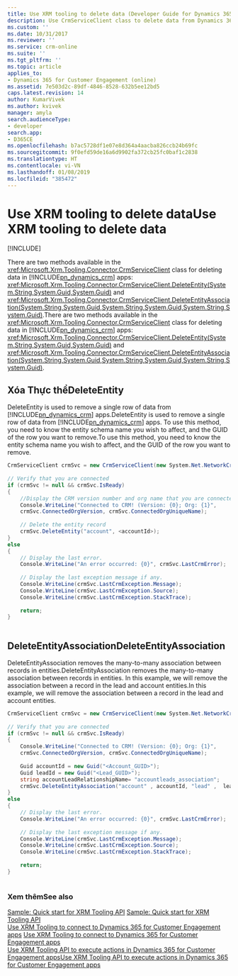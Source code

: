 ```yaml
---
title: Use XRM tooling to delete data (Developer Guide for Dynamics 365 for Customer Engagement)| MicrosoftDocs
description: Use CrmServiceClient class to delete data from Dynamics 365 for Customer Engagement
ms.custom: ''
ms.date: 10/31/2017
ms.reviewer: ''
ms.service: crm-online
ms.suite: ''
ms.tgt_pltfrm: ''
ms.topic: article
applies_to:
- Dynamics 365 for Customer Engagement (online)
ms.assetid: 7e503d2c-89df-4846-8528-632b5ee12bd5
caps.latest.revision: 14
author: KumarVivek
ms.author: kvivek
manager: amyla
search.audienceType:
- developer
search.app:
- D365CE
ms.openlocfilehash: b7ac5728df1e07e8d364a4aacba826ccb24b69fc
ms.sourcegitcommit: 9f0efd59de16a6d9902fa372cb25fc0baf1c2838
ms.translationtype: HT
ms.contentlocale: vi-VN
ms.lasthandoff: 01/08/2019
ms.locfileid: "385472"
---
```

# <a name="use-xrm-tooling-to-delete-data"></a><span data-ttu-id="cedca-103">Use XRM tooling to delete data</span><span class="sxs-lookup"><span data-stu-id="cedca-103">Use XRM tooling to delete data</span></span>

[!INCLUDE[](../../includes/cc_applies_to_update_9_0_0.md)]

<span data-ttu-id="cedca-104">There are two methods available in the <xref:Microsoft.Xrm.Tooling.Connector.CrmServiceClient> class for deleting data in [!INCLUDE[pn_dynamics_crm](../../includes/pn-dynamics-crm.md)] apps: <xref:Microsoft.Xrm.Tooling.Connector.CrmServiceClient.DeleteEntity(System.String,System.Guid,System.Guid)> and <xref:Microsoft.Xrm.Tooling.Connector.CrmServiceClient.DeleteEntityAssociation(System.String,System.Guid,System.String,System.Guid,System.String,System.Guid)>.</span><span class="sxs-lookup"><span data-stu-id="cedca-104">There are two methods available in the <xref:Microsoft.Xrm.Tooling.Connector.CrmServiceClient> class for deleting data in [!INCLUDE[pn_dynamics_crm](../../includes/pn-dynamics-crm.md)] apps: <xref:Microsoft.Xrm.Tooling.Connector.CrmServiceClient.DeleteEntity(System.String,System.Guid,System.Guid)> and <xref:Microsoft.Xrm.Tooling.Connector.CrmServiceClient.DeleteEntityAssociation(System.String,System.Guid,System.String,System.Guid,System.String,System.Guid)>.</span></span>  
  
## <a name="deleteentity"></a><span data-ttu-id="cedca-105">Xóa Thực thể</span><span class="sxs-lookup"><span data-stu-id="cedca-105">DeleteEntity</span></span>  

 <span data-ttu-id="cedca-106">DeleteEntity is used to remove a single row of data from [!INCLUDE[pn_dynamics_crm](../../includes/pn-dynamics-crm.md)] apps.</span><span class="sxs-lookup"><span data-stu-id="cedca-106">DeleteEntity is used to remove a single row of data from [!INCLUDE[pn_dynamics_crm](../../includes/pn-dynamics-crm.md)] apps.</span></span> <span data-ttu-id="cedca-107">To use this method, you need to know the entity schema name you wish to affect, and the GUID of the row you want to remove.</span><span class="sxs-lookup"><span data-stu-id="cedca-107">To use this method, you need to know the entity schema name you wish to affect, and the GUID of the row you want to remove.</span></span>  
  
```csharp  
CrmServiceClient crmSvc = new CrmServiceClient(new System.Net.NetworkCredential("<UserName>", "<Password>", <Domain>),"<Server>", "<Port>", "<OrgName>");  
  
// Verify that you are connected  
if (crmSvc != null && crmSvc.IsReady)  
{  
    //Display the CRM version number and org name that you are connected to  
    Console.WriteLine("Connected to CRM! (Version: {0}; Org: {1}",   
    crmSvc.ConnectedOrgVersion, crmSvc.ConnectedOrgUniqueName);  
  
    // Delete the entity record  
    crmSvc.DeleteEntity("account", <accountId>);  
}  
else  
{  
    // Display the last error.  
    Console.WriteLine("An error occurred: {0}", crmSvc.LastCrmError);  
  
    // Display the last exception message if any.  
    Console.WriteLine(crmSvc.LastCrmException.Message);  
    Console.WriteLine(crmSvc.LastCrmException.Source);  
    Console.WriteLine(crmSvc.LastCrmException.StackTrace);  
  
    return;  
}  
  
```  
  
## <a name="deleteentityassociation"></a><span data-ttu-id="cedca-108">DeleteEntityAssociation</span><span class="sxs-lookup"><span data-stu-id="cedca-108">DeleteEntityAssociation</span></span>  

 <span data-ttu-id="cedca-109">DeleteEntityAssociation removes the many-to-many association between records in entities.</span><span class="sxs-lookup"><span data-stu-id="cedca-109">DeleteEntityAssociation removes the many-to-many association between records in entities.</span></span> <span data-ttu-id="cedca-110">In this example, we will remove the association between a record in the lead and account entities.</span><span class="sxs-lookup"><span data-stu-id="cedca-110">In this example, we will remove the association between a record in the lead and account entities.</span></span>  
  
```csharp  
CrmServiceClient crmSvc = new CrmServiceClient(new System.Net.NetworkCredential("<UserName>", "<Password>", <Domain>),"<Server>", "<Port>", "<OrgName>");  
  
// Verify that you are connected  
if (crmSvc != null && crmSvc.IsReady)  
{  
    Console.WriteLine("Connected to CRM! (Version: {0}; Org: {1}",   
    crmSvc.ConnectedOrgVersion, crmSvc.ConnectedOrgUniqueName);  
  
    Guid accountId = new Guid("<Account_GUID>");  
    Guid leadId = new Guid("<Lead_GUID>");  
    string accountLeadRelationshipName= "accountleads_association";   
    crmSvc.DeleteEntityAssociation("account" , accountId, "lead" ,  leadId, accountLeadRelationshipName)  
}  
else  
{  
    // Display the last error.  
    Console.WriteLine("An error occurred: {0}", crmSvc.LastCrmError);  
  
    // Display the last exception message if any.  
    Console.WriteLine(crmSvc.LastCrmException.Message);  
    Console.WriteLine(crmSvc.LastCrmException.Source);  
    Console.WriteLine(crmSvc.LastCrmException.StackTrace);  
  
    return;  
}  
  
```  
  
### <a name="see-also"></a><span data-ttu-id="cedca-111">Xem thêm</span><span class="sxs-lookup"><span data-stu-id="cedca-111">See also</span></span>  

 <span data-ttu-id="cedca-112">[Sample: Quick start for XRM Tooling API](sample-quick-start-xrm-tooling-api.md) </span><span class="sxs-lookup"><span data-stu-id="cedca-112">[Sample: Quick start for XRM Tooling API](sample-quick-start-xrm-tooling-api.md) </span></span>  
 <span data-ttu-id="cedca-113">[Use XRM Tooling to connect to Dynamics 365 for Customer Engagement apps](use-crmserviceclient-constructors-connect.md) </span><span class="sxs-lookup"><span data-stu-id="cedca-113">[Use XRM Tooling to connect to Dynamics 365 for Customer Engagement apps](use-crmserviceclient-constructors-connect.md) </span></span>  
 [<span data-ttu-id="cedca-114">Use XRM Tooling API to execute actions in Dynamics 365 for Customer Engagement apps</span><span class="sxs-lookup"><span data-stu-id="cedca-114">Use XRM Tooling API to execute actions in Dynamics 365 for Customer Engagement apps</span></span>](use-xrm-tooling-execute-actions.md)
